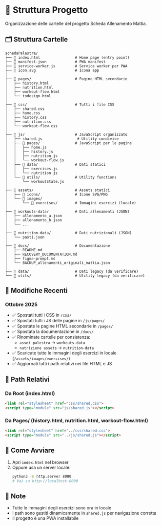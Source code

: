 # 📁 Struttura Progetto

Organizzazione delle cartelle del progetto Scheda Allenamento Mattia.

## 🗂️ Struttura Cartelle

```
schedaPalestra/
├── 📄 index.html                # Home page (entry point)
├── 📄 manifest.json             # PWA manifest
├── 📄 service-worker.js         # Service worker per PWA
├── 📄 icon.svg                  # Icona app
│
├── 📁 pages/                    # Pagine HTML secondarie
│   ├── history.html
│   ├── nutrition.html
│   ├── workout-flow.html
│   └── todesign.html
│
├── 📁 css/                      # Tutti i file CSS
│   ├── shared.css
│   ├── home.css
│   ├── history.css
│   ├── nutrition.css
│   └── workout-flow.css
│
├── 📁 js/                       # JavaScript organizzato
│   ├── shared.js                # Utility condivise
│   ├── 📁 pages/                # JavaScript per le pagine
│   │   ├── home.js
│   │   ├── history.js
│   │   ├── nutrition.js
│   │   └── workout-flow.js
│   ├── 📁 data/                 # Dati statici
│   │   ├── exercises.js
│   │   └── nutrition.js
│   └── 📁 utils/                # Utility functions
│       └── workoutState.js
│
├── 📁 assets/                   # Assets statici
│   ├── 📁 icons/                # Icone SVG/PNG
│   └── 📁 images/
│       └── 📁 exercises/        # Immagini esercizi (locale)
│
├── 📁 workouts-data/            # Dati allenamenti (JSON)
│   ├── allenamento_a.json
│   ├── allenamento_b.json
│   └── ...
│
├── 📁 nutrition-data/           # Dati nutrizionali (JSON)
│   └── pasti.json
│
├── 📁 docs/                     # Documentazione
│   ├── README.md
│   ├── RECOVERY_DOCUMENTATION.md
│   ├── figma-prompt.md
│   └── BACKUP_allenamenti_originali_mattia.json
│
├── 📁 data/                     # Dati legacy (da verificare)
└── 📁 utils/                    # Utility legacy (da verificare)
```

## 🔄 Modifiche Recenti

### Ottobre 2025
- ✅ Spostati tutti i CSS in `/css/`
- ✅ Spostati tutti i JS delle pagine in `/js/pages/`
- ✅ Spostate le pagine HTML secondarie in `/pages/`
- ✅ Spostata la documentazione in `/docs/`
- ✅ Rinominate cartelle per consistenza:
  - `asset palestra` → `workouts-data`
  - `nutrizione assets` → `nutrition-data`
- ✅ Scaricate tutte le immagini degli esercizi in locale (`/assets/images/exercises/`)
- ✅ Aggiornati tutti i path relativi nei file HTML e JS

## 🧭 Path Relativi

### Da Root (index.html)
```html
<link rel="stylesheet" href="css/shared.css">
<script type="module" src="js/shared.js"></script>
```

### Da Pages/ (history.html, nutrition.html, workout-flow.html)
```html
<link rel="stylesheet" href="../css/shared.css">
<script type="module" src="../js/shared.js"></script>
```

## 🚀 Come Avviare

1. Apri `index.html` nel browser
2. Oppure usa un server locale:
   ```bash
   python3 -m http.server 8000
   # Vai su http://localhost:8000
   ```

## 📝 Note

- Tutte le immagini degli esercizi sono ora in locale
- I path sono gestiti dinamicamente in `shared.js` per navigazione corretta
- Il progetto è una PWA installabile
